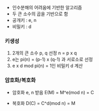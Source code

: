 - 인수분해의 어려움에 기반한 알고리즘
- 두 큰 소수의 곱을 기반으로 함
- 공개키 : e, n
- 비밀키 : d

### 키생성
1. 2개의 큰 소수 p, q 선정
   n = p x q 
2. e는 pi(n) = (p-1) x (q-1) 과 서로소로 선정
3. e x d mod pi(n) = 1인 비밀키 d 계산

### 암호화/복호화
- 암호화
  e, n 받음
  E(M) = M^e(mod n) = C

- 복호화
  D(C) = C^d(mod n) = M